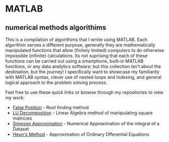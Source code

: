 # MATLAB
## numerical methods algorithims

This is a compilation of algorithims that I wrote using MATLAB. Each algorithim serves a different purpose, generally they are mathematically manipulated functions that allow (finitely limited) computers to do otherwise impossible (infinite) calculations. Its not suprising that each of these functions can be carried out using a smartphone, built-in MATLAB functions, or any data analytics software; but this collection isn't about the destination, but the journey! I specifically want to showcase my familiarity with MATLAB syntax, clever use of nested loops and indexing, and general logical approach to the problem solving process. 

Feel free to use these quick links or browse through my repositories to view my work:

- [False Position](https://github.com/bztighe/MATLAB_algorithims/tree/master/False%20Position "Right click to open in new window") - Root finding method
- [LU Decomposition](https://github.com/bztighe/MATLAB_algorithims/tree/master/LU%20decomposition "Right click to open in new window") - Linear Algebra method of manipulating square matricies
- [Simpson Approximation](https://github.com/bztighe/MATLAB_algorithims/tree/master/Simpson%20Approximation "Right click to open in new window") - Numerical Approximation of the integral of a Dataset
- [Heun's Method](https://github.com/bztighe/MATLAB_algorithims/tree/master/Heuns%20Method "Right click to open in new window") - Approximation of Ordinary Dfferential Equations
